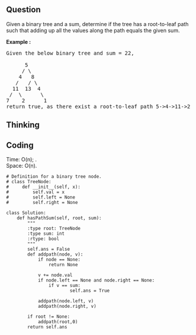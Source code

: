 ## Question
Given a binary tree and a sum, determine if the tree has a root-to-leaf path such that adding up all the values along the path equals the given sum.<br>

**Example :**
<pre>
Given the below binary tree and sum = 22,

      5
     / \
    4   8
   /   / \
  11  13  4
 /  \      \
7    2      1
return true, as there exist a root-to-leaf path 5->4->11->2 which sum is 22.
</pre>

## Thinking


## Coding
Time: O(n); . </br>
Space: O(n).
```python3
# Definition for a binary tree node.
# class TreeNode:
#     def __init__(self, x):
#         self.val = x
#         self.left = None
#         self.right = None

class Solution:
    def hasPathSum(self, root, sum):
        """
        :type root: TreeNode
        :type sum: int
        :rtype: bool
        """
        self.ans = False
        def addpath(node, v):
            if node == None:
                return None
            
            v += node.val
            if node.left == None and node.right == None:
                if v == sum:
                        self.ans = True

            addpath(node.left, v)
            addpath(node.right, v)
        
        if root != None:
            addpath(root,0)
        return self.ans
```

